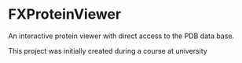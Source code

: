 # FXProteinViewer
An interactive protein viewer with direct access to the PDB data base.

This project was initially created during a course at university
